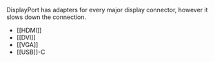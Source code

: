 DisplayPort has adapters for every major display connector, however it slows down the connection.
- [[HDMI]]
- [[DVI]]
- [[VGA]]
- [[USB]]-C